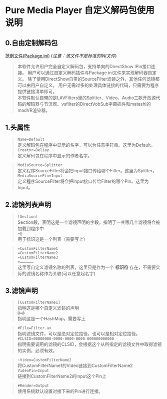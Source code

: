# Pure Media Player 自定义解码包使用说明
## 0.自由定制解码包

[范例文件(Package.ini)](Default/Package.ini)
(*注意：该文件不是标准的INI文件*)

>本软件允许用户完全自定义解码包，支持单向的DirectShow IPin接口连接。
>用户可以通过自定义解码插件与Package.ini文件来实现解码器自定义。
>除了使用DirectShow自带的SourceFilter滤镜之外，其他任何滤镜都可以由用户自定义。
>用户无需过多的处理具体链接的代码，只需要为程序提供链接清单即可。  
> 本软件默认自带的是LAVFilters里的Splitter、Video、Audio三款开放源代码的解码器与节流器、vsfilter的DirectVobSub字幕插件和matashi的madVR渲染器。

## 1.头属性

> `Name=Default`  
>定义解码包在程序中显示的名字，可以为任意字符串。这里为Default。  
> `Creator=Deliay`  
>定义解码包在程序中显示的作者名字。

>`MediaSource=Splitter`  
>定义程序SourceFilter将会把Input接口传给哪个Filter。这里为Splitter。  
>`MediaSourcePin=Input`  
>定义程序SourceFilter将会把Input接口传给Filter的哪个Pin。这里为Input。

## 2.滤镜列表声明
>`[Section]`  
>Section段，表明这是一个滤镜声明的字段，指明了一共哪几个滤镜将会被加载到程序中  
>`=@`  
>用于标识这是一个列表（需要写上）

>`=CustomFilterName1`  
`=CustomFilterName2`  
`=CustomFilterName3`  
>`=………………`  
>这里写自定义滤镜名称的列表，这里只是作为一个 **标识符** 存在，不需要实际的滤镜名称作为关联(可以任意起名字)

## 3.滤镜声明
>`[CustomFilterName1]`  
>指明这是哪个自定义滤镜的声明  
>`@=@`  
>指明这是一个HashMap，需要写上

>`#File=Filter.ax`  
>指明滤镜文件，可以是绝对定位路径，也可以是相对定位路径。  
>`#CLSID=00000000-0000-0000-0000-000000000000`  
>指明需要调用的滤镜的CLSID，会根据这个从所指定的滤镜文件中取得滤镜的实例。必须有效。

>`~Video=CustomFilterName2`  
>将CustomFilterName1的Video链接到CustomFilterName2  
>`VideoPin=Input`  
>链接到CustomFilterName2的Input这个Pin上

>`#Render=Output`  
>使用系统默认设置对接下来的Pin进行连接。